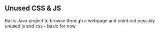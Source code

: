 ## Unused CSS & JS

Basic Java project to browse through a webpage and point out possibly unused js and css - basic for now
